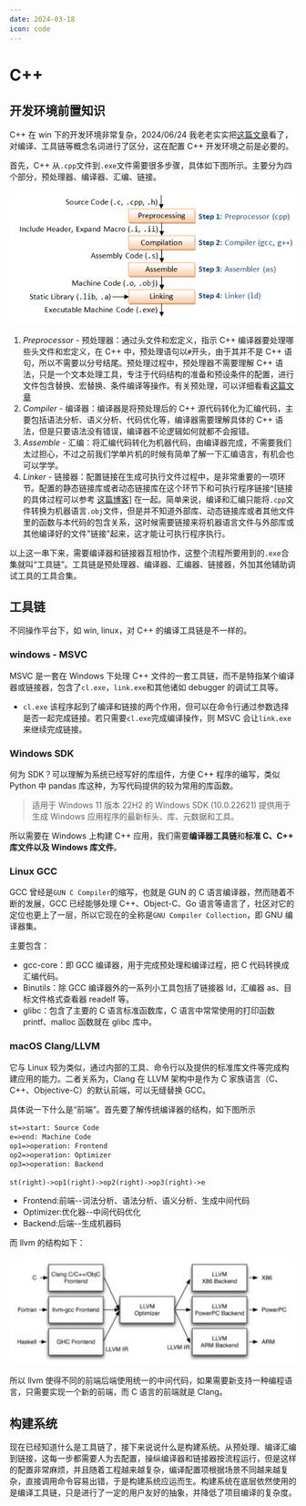 ```yaml
---
date: 2024-03-18
icon: code
---
```


# C++

## 开发环境前置知识

C++ 在 win 下的开发环境非常复杂，2024/06/24 我老老实实把[这篇文章](https://www.cnblogs.com/w4ngzhen/p/17695080.html)看了，对编译、工具链等概念名词进行了区分，这在配置 C++ 开发环境之前是必要的。

首先，C++ 从`.cpp`文件到`.exe`文件需要很多步骤，具体如下图所示。主要分为四个部分，预处理器、编译器、汇编、链接。

![](https://raw.githubusercontent.com/dream-oyh/dream-oyh.github.io/images/C_compile_chain.png)

1. _Preprocessor_ - 预处理器：通过头文件和宏定义，指示 C++ 编译器要处理哪些头文件和宏定义，在 C++ 中，预处理语句以`#`开头，由于其并不是 C++ 语句，所以不需要以分号结尾。预处理过程中，预处理器不需要理解 C++ 语法，只是一个文本处理工具，专注于代码结构的准备和预设条件的配置，进行文件包含替换、宏替换、条件编译等操作。有关预处理，可以详细看看[这篇文章](https://juejin.cn/post/7322376878139195392)
2. _Compiler_ - 编译器：编译器是将预处理后的 C++ 源代码转化为汇编代码，主要包括语法分析、语义分析、代码优化等，编译器需要理解具体的 C++ 语法，但是只要语法没有错误，编译器不论逻辑如何就都不会报错。
3. _Assemble_ - 汇编：将汇编代码转化为机器代码，由编译器完成，不需要我们太过担心，不过之前我们学单片机的时候有简单了解一下汇编语言，有机会也可以学学。
4. _Linker_ - 链接器：配置链接在生成可执行文件过程中，是非常重要的一项环节。配置的静态链接库或者动态链接库在这个环节下和可执行程序链接^[链接的具体过程可以参考 [这篇博客](https://chuquan.me/2018/06/03/linking-static-linking-dynamic-linking/)] 在一起。简单来说，编译和汇编只能将`.cpp`文件转换为机器语言`.obj`文件，但是并不知道外部库、动态链接库或者其他文件里的函数与本代码的包含关系，这时候需要链接来将机器语言文件与外部库或其他编译好的文件"链接"起来，这才能让可执行程序执行。

以上这一串下来，需要编译器和链接器互相协作，这整个流程所要用到的`.exe`合集就叫“工具链”。工具链是预处理器、编译器、汇编器、链接器，外加其他辅助调试工具的工具合集。

## 工具链

不同操作平台下，如 win, linux，对 C++ 的编译工具链是不一样的。

### windows - MSVC

MSVC 是一套在 Windows 下处理 C++ 文件的一套工具链，而不是特指某个编译器或链接器，包含了`cl.exe`，`link.exe`和其他诸如 debugger 的调试工具等。

- `cl.exe` 该程序起到了编译和链接的两个作用，但可以在命令行通过参数选择是否一起完成链接。若只需要`cl.exe`完成编译操作，则 MSVC 会让`link.exe`来继续完成链接。

### Windows SDK

何为 SDK？可以理解为系统已经写好的库组件，方便 C++ 程序的编写，类似 Python 中 pandas 库这种，为写代码提供的较为常用的库函数。

> 适用于 Windows 11 版本 22H2 的 Windows SDK (10.0.22621) 提供用于生成 Windows 应用程序的最新标头、库、元数据和工具。

所以需要在 Windows 上构建 C++ 应用，我们需要**编译器工具链**和**标准 C、C++ 库文件以及 Windows 库文件**。

### Linux GCC

GCC 曾经是`GUN C Compiler`的缩写，也就是 GUN 的 C 语言编译器，然而随着不断的发展，GCC 已经能够处理 C++、Object-C、Go 语言等语言了，社区对它的定位也更上了一层，所以它现在的全称是`GNU Compiler Collection`，即 GNU 编译器集。

主要包含：

- gcc-core：即 GCC 编译器，用于完成预处理和编译过程，把 C 代码转换成汇编代码。
- Binutils：除 GCC 编译器外的一系列小工具包括了链接器 ld，汇编器 as、目标文件格式查看器 readelf 等。
- glibc：包含了主要的 C 语言标准函数库，C 语言中常常使用的打印函数 printf、malloc 函数就在 glibc 库中。

### macOS Clang/LLVM

它与 Linux 较为类似，通过内部的工具、命令行以及提供的标准库文件等完成构建应用的能力。二者关系为，Clang 在 LLVM 架构中是作为 C 家族语言（C、C++、Objective-C）的默认前端，可以无缝替换 GCC。

具体说一下什么是“前端”。首先要了解传统编译器的结构，如下图所示

```flow:present
st=>start: Source Code
e=>end: Machine Code
op1=>operation: Frontend
op2=>operation: Optimizer
op3=>operation: Backend

st(right)->op1(right)->op2(right)->op3(right)->e
```

- Frontend:前端--词法分析、语法分析、语义分析、生成中间代码
- Optimizer:优化器--中间代码优化
- Backend:后端--生成机器码

而 llvm 的结构如下：

![](/images/llvm_structure.png)

所以 llvm 使得不同的前端后端使用统一的中间代码，如果需要新支持一种编程语言，只需要实现一个新的前端，而 C 语言的前端就是 Clang。

## 构建系统

现在已经知道什么是工具链了，接下来说说什么是构建系统。从预处理、编译汇编到链接，这每一步都需要人为去配置，操纵编译器和链接器按流程运行，但是这样的配置非常麻烦，并且随着工程越来越复杂，编译配置项根据场景不同越来越复杂，直接调用命令容易出错，于是构建系统应运而生。构建系统在底层依然使用的是编译工具链，只是进行了一定的用户友好的抽象，并降低了项目编译的复杂度。
